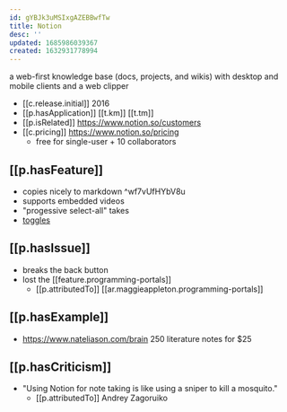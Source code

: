 ```yaml
---
id: gYBJk3uMSIxgAZEBBwfTw
title: Notion
desc: ''
updated: 1685986039367
created: 1632931778994
---
```


a web-first knowledge base (docs, projects, and wikis) with desktop and mobile clients and a web clipper

- [[c.release.initial]] 2016
- [[p.hasApplication]] [[t.km]] [[t.tm]] 
- [[p.isRelated]] https://www.notion.so/customers
- [[c.pricing]] https://www.notion.so/pricing
  - free for single-user + 10 collaborators  
## [[p.hasFeature]]

- copies nicely to markdown  ^wf7vUfHYbV8u
- supports embedded videos 
- "progessive select-all" takes 
- [toggles](https://www.notion.so/Toggles-c720af26b4bd4789b736c140b2dc73fe)
 

## [[p.hasIssue]]

- breaks the back button
- lost the [[feature.programming-portals]]
  - [[p.attributedTo]] [[ar.maggieappleton.programming-portals]]
  
## [[p.hasExample]]

- https://www.nateliason.com/brain 250 literature notes for $25

## [[p.hasCriticism]]

- "Using Notion for note taking is like using a sniper to kill a mosquito."
  - [[p.attributedTo]] Andrey Zagoruiko


